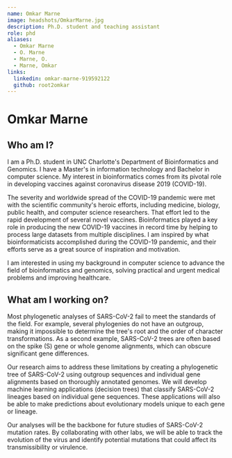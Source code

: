 ```yaml
---
name: Omkar Marne
image: headshots/OmkarMarne.jpg
description: Ph.D. student and teaching assistant
role: phd
aliases:
  - Omkar Marne
  - O. Marne
  - Marne, O.
  - Marne, Omkar
links:
  linkedin: omkar-marne-919592122
  github: root2omkar
---
```


# Omkar Marne

## Who am I?

I am a Ph.D. student in UNC Charlotte's Department of Bioinformatics and Genomics. I have a Master's in information technology and Bachelor in computer science. My interest in bioinformatics comes from its pivotal role in developing vaccines against coronavirus disease 2019 (COVID-19).

The severity and worldwide spread of the COVID-19 pandemic were met with the scientific community's heroic efforts, including medicine, biology, public health, and computer science researchers. That effort led to the rapid development of several novel vaccines. Bioinformatics played a key role in producing the new COVID-19 vaccines in record time by helping to process large datasets from multiple disciplines. I am inspired by what bioinformaticists accomplished during the COVID-19 pandemic, and their efforts serve as a great source of inspiration and motivation.

I am interested in using my background in computer science to advance the field of bioinformatics and genomics, solving practical and urgent medical problems and improving healthcare.

## What am I working on?

Most phylogenetic analyses of SARS-CoV-2 fail to meet the standards of the field. For example, several phylogenies do not have an outgroup, making it impossible to determine the tree's root and the order of character transformations. As a second example, SARS-CoV-2 trees are often based on the spike (S) gene or whole genome alignments, which can obscure significant gene differences.

Our research aims to address these limitations by creating a phylogenetic tree of SARS-CoV-2 using outgroup sequences and individual gene alignments based on thoroughly annotated genomes. We will develop machine learning applications (decision trees) that classify SARS-CoV-2 lineages based on individual gene sequences. These applications will also be able to make predictions about evolutionary models unique to each gene or lineage.

Our analyses will be the backbone for future studies of SARS-CoV-2 mutation rates. By collaborating with other labs, we will be able to track the evolution of the virus and identify potential mutations that could affect its transmissibility or virulence.

